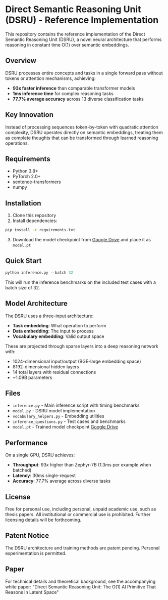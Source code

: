 # Direct Semantic Reasoning Unit (DSRU) - Reference Implementation

This repository contains the reference implementation of the Direct Semantic Reasoning Unit (DSRU), a novel neural architecture that performs reasoning in constant time O(1) over semantic embeddings.

## Overview

DSRU processes entire concepts and tasks in a single forward pass without tokens or attention mechanisms, achieving:
- **93x faster inference** than comparable transformer models
- **1ms inference time** for complex reasoning tasks
- **77.7% average accuracy** across 13 diverse classification tasks

## Key Innovation

Instead of processing sequences token-by-token with quadratic attention complexity, DSRU operates directly on semantic embeddings, treating them as complete thoughts that can be transformed through learned reasoning operations.

## Requirements

- Python 3.8+
- PyTorch 2.0+
- sentence-transformers
- numpy

## Installation

1. Clone this repository
2. Install dependencies:
```bash
pip install -r requirements.txt
```
3. Download the model checkpoint from [Google Drive](https://drive.google.com/file/d/1oZarHzA7PwSij6aBGOQaEHCnB100St3H/view?usp=sharing) and place it as `model.pt`

## Quick Start

```python
python inference.py --batch 32
```

This will run the inference benchmarks on the included test cases with a batch size of 32.

## Model Architecture

The DSRU uses a three-input architecture:
- **Task embedding**: What operation to perform
- **Data embedding**: The input to process  
- **Vocabulary embedding**: Valid output space

These are projected through sparse layers into a deep reasoning network with:
- 1024-dimensional input/output (BGE-large embedding space)
- 8192-dimensional hidden layers
- 14 total layers with residual connections
- ~1.09B parameters

## Files

- `inference.py` - Main inference script with timing benchmarks
- `model.py` - DSRU model implementation
- `vocabulary_helpers.py` - Embedding utilities
- `inference_questions.py` - Test cases and benchmarks
- `model.pt` - Trained model checkpoint [Google Drive](https://drive.google.com/file/d/1oZarHzA7PwSij6aBGOQaEHCnB100St3H/view?usp=sharing)

## Performance

On a single GPU, DSRU achieves:
- **Throughput**: 93x higher than Zephyr-7B (1.3ms per example when batched)
- **Latency**: 30ms single-request
- **Accuracy**: 77.7% average across diverse tasks

## License

Free for personal use, including personal, unpaid academic use, such as thesis papers. All institutional or commercial use is prohibited. Further licensing details will be forthcoming.

## Patent Notice

The DSRU architecture and training methods are patent pending. Personal experimentation is permitted.

## Paper

For technical details and theoretical background, see the accompanying white paper: "Direct Semantic Reasoning Unit: The O(1) AI Primitive That Reasons In Latent Space"
